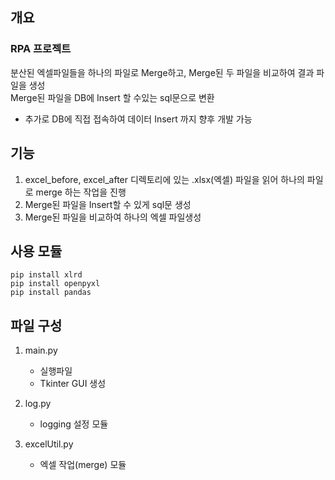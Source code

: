 ## 개요
 ### RPA 프로젝트
 분산된 엑셀파일들을 하나의 파일로 Merge하고, Merge된 두 파일을 비교하여 결과 파일을 생성  
 Merge된 파일을 DB에 Insert 할 수있는 sql문으로 변환  
 
   + 추가로 DB에 직접 접속하여 데이터 Insert 까지 향후 개발 가능
 
 
## 기능
 1. excel_before, excel_after 디렉토리에 있는 .xlsx(엑셀) 파일을 읽어 하나의 파일로 merge 하는 작업을 진행
 2. Merge된 파일을 Insert할 수 있게 sql문 생성
 3. Merge된 파일을 비교하여 하나의 엑셀 파일생성
 

## 사용 모듈

    pip install xlrd
    pip install openpyxl
    pip install pandas
    
## 파일 구성
1. main.py
    * 실행파일
    * Tkinter GUI 생성
 
2. log.py
    * logging 설정 모듈
 
3. excelUtil.py
    * 엑셀 작업(merge) 모듈
